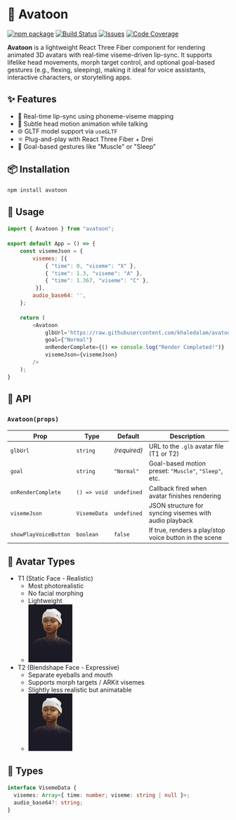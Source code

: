 # 🧠 Avatoon


[![npm package][npm-img]][npm-url]
[![Build Status][build-img]][build-url]
[![Issues][issues-img]][issues-url]
[![Code Coverage][codecov-img]][codecov-url]


**Avatoon** is a lightweight React Three Fiber component for rendering animated 3D avatars with real-time viseme-driven lip-sync. It supports lifelike head movements, morph target control, and optional goal-based gestures (e.g., flexing, sleeping), making it ideal for voice assistants, interactive characters, or storytelling apps.

## ✨ Features
- 🎤 Real-time lip-sync using phoneme-viseme mapping  
- 🧍 Subtle head motion animation while talking  
- 🌐 GLTF model support via `useGLTF`  
- ⚛️ Plug-and-play with React Three Fiber + Drei  
- 🎯 Goal-based gestures like "Muscle" or "Sleep"

## 📦 Installation

```bash
npm install avatoon
```

## 🚀 Usage

```js
import { Avatoon } from "avatoon";

export default App = () => {
    const visemeJson = {
        visemes: [{ 
            { "time": 0, "viseme": "X" },
            { "time": 1.3, "viseme": "A" },
            { "time": 1.367, "viseme": "C" },
         }],
        audio_base64: '',
    };

    return (
        <Avatoon
            glbUrl='https://raw.githubusercontent.com/khaledalam/avatoon/main/test/assets/placeholder-avatar.glb'
            goal={"Normal"}
            onRenderComplete={() => console.log("Render Completed!")}
            visemeJson={visemeJson}
        />
    );
}

```

## 🧩 API

### `Avatoon(props)`

| Prop                  | Type         | Default      | Description                                            |
| --------------------- | ------------ | ------------ | ------------------------------------------------------ |
| `glbUrl`              | `string`     | *(required)* | URL to the `.glb` avatar file (T1 or T2)               |
| `goal`                | `string`     | `"Normal"`   | Goal-based motion preset: `"Muscle"`, `"Sleep"`, etc.  |
| `onRenderComplete`    | `() => void` | `undefined`  | Callback fired when avatar finishes rendering          |
| `visemeJson`          | `VisemeData` | `undefined`  | JSON structure for syncing visemes with audio playback |
| `showPlayVoiceButton` | `boolean`    | `false`      | If true, renders a play/stop voice button in the scene |

## 👤 Avatar Types
- T1 (Static Face - Realistic)
    - Most photorealistic
    - No facial morphing
    - Lightweight
    - <img src="https://raw.githubusercontent.com/khaledalam/avatoon/main//test/assets/V1_bg.jpg" width="100"/>
- T2 (Blendshape Face - Expressive)
  - Separate eyeballs and mouth
  - Supports morph targets / ARKit visemes
  - Slightly less realistic but animatable
  - <img src="https://raw.githubusercontent.com/khaledalam/avatoon/main//test/assets/V2_bg.jpg" width="100"/>

## 📘 Types

```ts
interface VisemeData {
  visemes: Array<{ time: number; viseme: string | null }>;
  audio_base64?: string;
}
```

[build-img]:https://github.com/khaledalam/avatoon/actions/workflows/release.yml/badge.svg
[build-url]:https://github.com/khaledalam/avatoon/actions/workflows/release.yml
[npm-img]:https://img.shields.io/npm/v/avatoon
[npm-url]:https://www.npmjs.com/package/avatoon
[issues-img]:https://img.shields.io/github/issues/ryansonshine/avatoon
[issues-url]:https://github.com/ryansonshine/avatoon/issues
[codecov-img]:https://codecov.io/gh/ryansonshine/avatoon/branch/main/graph/badge.svg
[codecov-url]:https://codecov.io/gh/ryansonshine/avatoon
